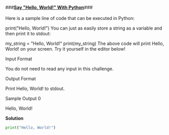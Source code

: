 ###**[Say "Hello, World!" With Python](https://www.hackerrank.com/challenges/py-hello-world/problem?isFullScreen=true)**###\
\
Here is a sample line of code that can be executed in Python:

print("Hello, World!")
You can just as easily store a string as a variable and then print it to stdout:

my_string = "Hello, World!"
print(my_string)
The above code will print Hello, World! on your screen. Try it yourself in the editor below!

Input Format

You do not need to read any input in this challenge.

Output Format

Print Hello, World! to stdout.

Sample Output 0

Hello, World!

**Solution**
```python 3.0
print("Hello, World!")
```